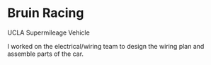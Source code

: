 # Bruin Racing

UCLA Supermileage Vehicle

I worked on the electrical/wiring team to design the wiring plan and assemble parts of the car.
<img src="img/wiring.png" class="img-responsive" alt="">
